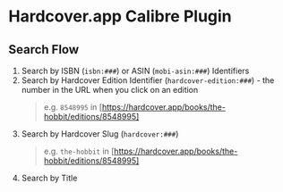 # Hardcover.app Calibre Plugin

## Search Flow

1. Search by ISBN (`isbn:###`) or ASIN (`mobi-asin:###`) Identifiers
2. Search by Hardcover Edition Identifier (`hardcover-edition:###`) - the number
   in the URL when you click on an edition
   > e.g. `8548995` in [https://hardcover.app/books/the-hobbit/editions/8548995]
3. Search by Hardcover Slug (`hardcover:###`)
   > e.g. `the-hobbit` in [https://hardcover.app/books/the-hobbit/editions/8548995]
4. Search by Title
